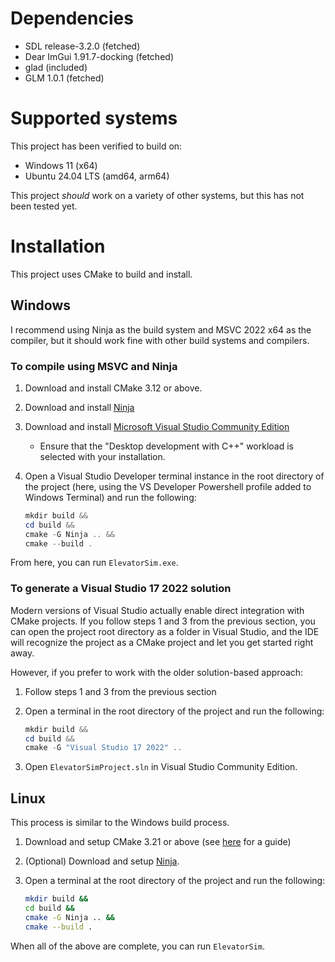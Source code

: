 # Dependencies

- SDL release-3.2.0 (fetched)
- Dear ImGui 1.91.7-docking (fetched)
- glad (included)
- GLM 1.0.1 (fetched)

# Supported systems

This project has been verified to build on:

- Windows 11 (x64)
- Ubuntu 24.04 LTS (amd64, arm64)

This project _should_ work on a variety of other systems, but this has not been tested yet.

# Installation

This project uses CMake to build and install.

## Windows

I recommend using Ninja as the build system and MSVC 2022 x64 as the compiler, but it should work fine with other build systems and compilers.

### To compile using MSVC and Ninja

1. Download and install CMake 3.12 or above.
2. Download and install [Ninja](https://github.com/ninja-build/ninja/wiki/Pre-built-Ninja-packages)
3. Download and install [Microsoft Visual Studio Community Edition](https://visualstudio.microsoft.com/thank-you-downloading-visual-studio/?sku=Community&channel=Release&version=VS2022&source=VSLandingPage&cid=2030&passive=false)
    - Ensure that the "Desktop development with C++" workload is selected with your installation.
4. Open a Visual Studio Developer terminal instance in the root directory of the project (here, using the VS Developer Powershell profile added to Windows Terminal) and run the following:

    ```powershell
    mkdir build &&
    cd build &&
    cmake -G Ninja .. &&
    cmake --build .
    ```

From here, you can run `ElevatorSim.exe`.

### To generate a Visual Studio 17 2022 solution

Modern versions of Visual Studio actually enable direct integration with CMake projects. If you follow steps 1 and 3 from the previous section, you can open the project root directory as a folder in Visual Studio, and the IDE will recognize the project as a CMake project and let you get started right away.

However, if you prefer to work with the older solution-based approach:

1. Follow steps 1 and 3 from the previous section
2. Open a terminal in the root directory of the project and run the following:

   ```powershell
   mkdir build &&
   cd build &&
   cmake -G "Visual Studio 17 2022" ..
   ```
3. Open `ElevatorSimProject.sln` in Visual Studio Community Edition.

## Linux

This process is similar to the Windows build process.

1. Download and setup CMake 3.21 or above (see [here](https://www.linuxfordevices.com/tutorials/linux/install-cmake-on-linux) for a guide)
2. (Optional) Download and setup [Ninja](https://github.com/ninja-build/ninja/wiki/Pre-built-Ninja-packages).
3. Open a terminal at the root directory of the project and run the following:

    ```bash
    mkdir build &&
    cd build &&
    cmake -G Ninja .. &&
    cmake --build .
    ```

When all of the above are complete, you can run `ElevatorSim`.
